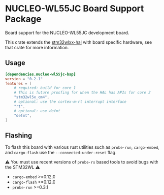 # NUCLEO-WL55JC Board Support Package

Board support for the NUCLEO-WL55JC development board.

This crate extends the [stm32wlxx-hal] with board specific hardware, see that crate for more information.

## Usage

```toml
[dependencies.nucleo-wl55jc-bsp]
version = "0.2.1"
features = [
    # required: build for core 1
    # This is future proofing for when the HAL has APIs for core 2
    "stm32wl5x_cm4",
    # optional: use the cortex-m-rt interrupt interface
    "rt",
    # optional: use defmt
    "defmt",
]
```

## Flashing

To flash this board with various rust utilities such as `probe-run`, `cargo-embed`, and `cargo-flash` use the `--connected-under-reset` flag.

⚠️ You must use recent versions of `probe-rs` based tools to avoid bugs with the STM32WL ⚠️

* `cargo-embed` >=0.12.0
* `cargo-flash` >=0.12.0
* `probe-run` >=0.3.1

[stm32wlxx-hal]: https://github.com/stm32-rs/stm32wlxx-hal
